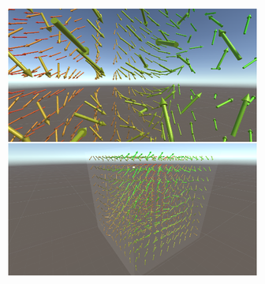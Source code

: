![alt text](https://github.com/N0BEH/TP3Visualisation/blob/main/colorisation.png?raw=true)
![alt text](https://github.com/N0BEH/TP3Visualisation/blob/main/volume.png?raw=true)
